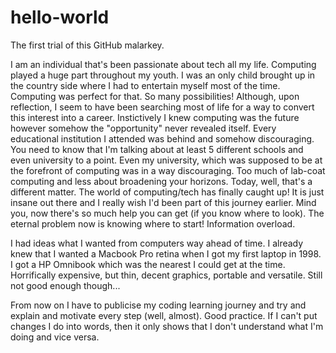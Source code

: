 # hello-world
The first trial of this GitHub malarkey.

I am an individual that's been passionate about tech all my life. Computing played a huge part throughout my youth. I was an only child brought up in the country side where I had to entertain myself most of the time. Computing was perfect for that. So many possibilities! Although, upon reflection, I seem to have been searching most of life for a way to convert this interest into a career. Instictively I knew computing was the future however somehow the "opportunity" never revealed itself. Every educational institution I attended was behind and somehow discouraging. You need to know that I'm talking about at least 5 different schools and even university to a point. Even my university, which was supposed to be at the forefront of computing was in a way discouraging. Too much of lab-coat computing and less about broadening your horizons. Today, well, that's a different matter. The world of computing/tech has finally caught up! It is just insane out there and I really wish I'd been part of this journey earlier. Mind you, now there's so much help you can get (if you know where to look). The eternal problem now is knowing where to start! Information overload. 

I had ideas what I wanted from computers way ahead of time. I already knew that I wanted a Macbook Pro retina when I got my first laptop in 1998. I got a HP Omnibook which was the nearest I could get at the time. Horrifically expensive, but thin, decent graphics, portable and versatile. Still not good enough though... 

From now on I have to publicise my coding learning journey and try and explain and motivate every step (well, almost). Good practice. If I can't put changes I do into words, then it only shows that I don't understand what I'm doing and vice versa. 
